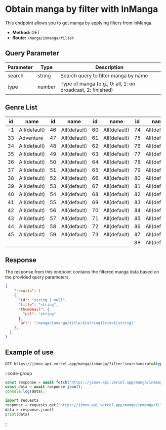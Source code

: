 # Obtain manga by filter with InManga

This endpoint allows you to get manga by applying filters from InManga.

- **Method:** GET
- **Route:** `/manga/inmanga/filter`

## Query Parameter

| Parameter | Type           | Description                                                   |
| --------- | -------------- | ------------------------------------------------------------- |
| search    | string         | Search query to filter manga by name                          |
| type      | number         | Type of manga (e.g., 0: all, 1: on broadcast, 2: finished)    |

## Genre List

| id        | name          | id        | name          | id        | name          | id        | name          |
| --------- | --------------| --------- | --------------| --------- | --------------| --------- | --------------|
| -1        | All(default)  | 46        | All(default)  | 60        | All(default)  | 74        | All(default)  |
| 33        | Adventure     | 47        | All(default)  | 61        | All(default)  | 75        | All(default)  |
| 34        | All(default)  | 48        | All(default)  | 62        | All(default)  | 76        | All(default)  |
| 35        | All(default)  | 49        | All(default)  | 63        | All(default)  | 77        | All(default)  |
| 36        | All(default)  | 50        | All(default)  | 64        | All(default)  | 78        | All(default)  |
| 37        | All(default)  | 51        | All(default)  | 65        | All(default)  | 79        | All(default)  |
| 38        | All(default)  | 52        | All(default)  | 66        | All(default)  | 80        | All(default)  |
| 39        | All(default)  | 53        | All(default)  | 67        | All(default)  | 81        | All(default)  |
| 40        | All(default)  | 54        | All(default)  | 68        | All(default)  | 82        | All(default)  |
| 41        | All(default)  | 55        | All(default)  | 69        | All(default)  | 83        | All(default)  |
| 42        | All(default)  | 56        | All(default)  | 70        | All(default)  | 84        | All(default)  |
| 43        | All(default)  | 57        | All(default)  | 71        | All(default)  | 85        | All(default)  |
| 44        | All(default)  | 58        | All(default)  | 72        | All(default)  | 86        | All(default)  |
| 45        | All(default)  | 59        | All(default)  | 73        | All(default)  | 87        | All(default)  |
|           |               |           |               |           |               | 88        | All(default)  |


## Response

The response from this endpoint contains the filtered manga data based on the provided query parameters.

```json
{
    "results": [
    {
      "id": "string | null",
      "title": "string",
      "thumbnail": {
        "url": "string"
      },
      "url": "/manga/inmanga/title/${string}?cid=${string}"
    },
  ]
}
```

## Example of use

```bash
GET https://jimov-api.vercel.app/manga/inmanga/filter?search=naruto&type=2
```

::code-group

```javascript [JavaScript]
const response = await fetch("https://jimov-api.vercel.app/manga/inmanga/filter?search=naruto&type=2");
const data = await response.json();
console.log(data);
```

```python [Python]
import requests
response = requests.get("https://jimov-api.vercel.app/manga/inmanga/filter?search=naruto&type=2")
data = response.json()
print(data)
```

::
